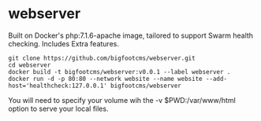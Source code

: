 # webserver
Built on Docker's php:7.1.6-apache image, tailored to support Swarm health checking. Includes Extra features.

    git clone https://github.com/bigfootcms/webserver.git
    cd webserver
    docker build -t bigfootcms/webserver:v0.0.1 --label webserver .
    docker run -d -p 80:80 --network website --name website --add-host='healthcheck:127.0.0.1' bigfootcms/webserver

You will need to specify your volume wih the -v $PWD:/var/www/html option to serve your local files.
